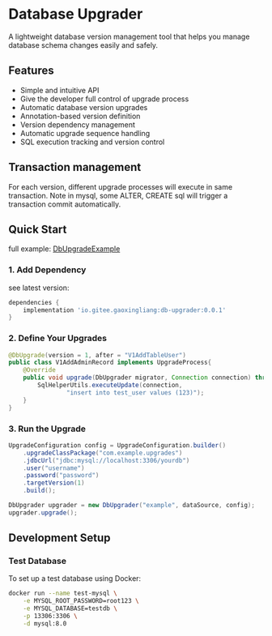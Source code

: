 # Database Upgrader

A lightweight database version management tool that helps you manage database schema changes easily and safely.

## Features

- Simple and intuitive API
- Give the developer full control of upgrade process
- Automatic database version upgrades
- Annotation-based version definition
- Version dependency management
- Automatic upgrade sequence handling
- SQL execution tracking and version control

## Transaction management
For each version, different upgrade processes will execute in same transaction. Note in mysql, some ALTER, CREATE sql will trigger a transaction commit automatically.

## Quick Start
full example: [DbUpgradeExample](./src/main/test/java/io/github/gaoxingliang/dbupgrader/DbUpgradeExample.java)

### 1. Add Dependency
see latest version:
```groovy
dependencies {
    implementation 'io.gitee.gaoxingliang:db-upgrader:0.0.1'
}
```

### 2. Define Your Upgrades

```java
@DbUpgrade(version = 1, after = "V1AddTableUser")
public class V1AddAdminRecord implements UpgradeProcess{
    @Override
    public void upgrade(DbUpgrader migrator, Connection connection) throws SQLException {
        SqlHelperUtils.executeUpdate(connection,
                "insert into test_user values (123)");
    }
}
```

### 3. Run the Upgrade

```java
UpgradeConfiguration config = UpgradeConfiguration.builder()
    .upgradeClassPackage("com.example.upgrades")
    .jdbcUrl("jdbc:mysql://localhost:3306/yourdb")
    .user("username")
    .password("password")
    .targetVersion(1)
    .build();

DbUpgrader upgrader = new DbUpgrader("example", dataSource, config);
upgrader.upgrade();
```

## Development Setup

### Test Database

To set up a test database using Docker:

```bash
docker run --name test-mysql \
    -e MYSQL_ROOT_PASSWORD=root123 \
    -e MYSQL_DATABASE=testdb \
    -p 13306:3306 \
    -d mysql:8.0
```